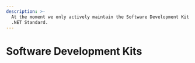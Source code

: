 ```yaml
---
description: >-
  At the moment we only actively maintain the Software Development Kit (SDK) for
  .NET Standard.
---
```


# Software Development Kits


